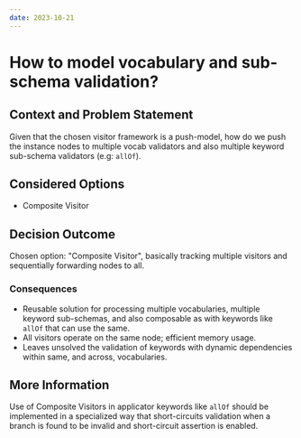 ```yaml
---
date: 2023-10-21
---
```

# How to model vocabulary and sub-schema validation?
## Context and Problem Statement
Given that the chosen visitor framework is a push-model, how do we push the instance nodes to multiple vocab validators and also multiple keyword sub-schema validators (e.g: `allOf`).

## Considered Options
* Composite Visitor

## Decision Outcome
Chosen option: "Composite Visitor", basically tracking multiple visitors and sequentially forwarding nodes to all.

### Consequences
* Reusable solution for processing multiple vocabularies, multiple keyword sub-schemas, and also composable as with keywords like `allOf` that can use the same.
* All visitors operate on the same node; efficient memory usage.
* Leaves unsolved the validation of keywords with dynamic dependencies within same, and across, vocabularies.

## More Information
Use of Composite Visitors in applicator keywords like `allOf` should be implemented in a specialized way that short-circuits validation when a branch is found to be invalid and short-circuit assertion is enabled.
